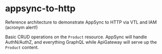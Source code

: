 # appsync-to-http

Reference architecture to demonstrate AppSync to HTTP via VTL and IAM (acronym alert!)

Basic CRUD operations on the `Product` resource. AppSync will handle AuthN/AuthZ, and everything GraphQL while ApiGateway will serve up the `Product` content.
